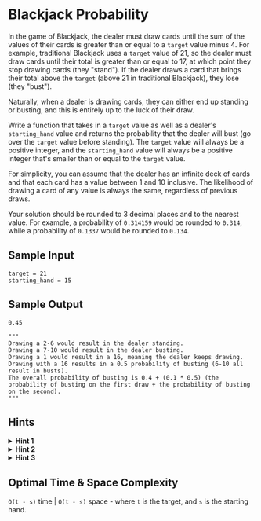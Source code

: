 # Blackjack Probability

In the game of Blackjack, the dealer must draw cards until the sum of the values of their cards is greater than or equal to a `target` value minus 4. For example, traditional Blackjack uses a `target` value of 21, so the dealer must draw cards until their total is greater than or equal to 17, at which point they stop drawing cards (they "stand"). If the dealer draws a card that brings their total above the `target` (above 21 in traditional Blackjack), they lose (they "bust").

Naturally, when a dealer is drawing cards, they can either end up standing or busting, and this is entirely up to the luck of their draw.

Write a function that takes in a `target` value as well as a dealer's `starting_hand` value and returns the probability that the dealer will bust (go over the `target` value before standing). The `target` value will always be a positive integer, and the `starting_hand` value will always be a positive integer that's smaller than or equal to the `target` value.

For simplicity, you can assume that the dealer has an infinite deck of cards and that each card has a value between 1 and 10 inclusive. The likelihood of drawing a card of any value is always the same, regardless of previous draws.

Your solution should be rounded to 3 decimal places and to the nearest value. For example, a probability of `0.314159` would be rounded to `0.314`, while a probability of `0.1337` would be rounded to `0.134`.

## Sample Input

```plaintext
target = 21
starting_hand = 15
```

## Sample Output

```plaintext
0.45

"""
Drawing a 2-6 would result in the dealer standing.
Drawing a 7-10 would result in the dealer busting.
Drawing a 1 would result in a 16, meaning the dealer keeps drawing.
Drawing with a 16 results in a 0.5 probability of busting (6-10 all result in busts).
The overall probability of busting is 0.4 + (0.1 * 0.5) (the probability of busting on the first draw + the probability of busting on the second).
"""
```

## Hints

<details>
<summary><b>Hint 1</b></summary>

Try first thinking about a simple case. Given a `target` value of 21 and a `starting_hand` of 15, how would you calculate the probability of busting? And how would that probability change if the `starting_hand` changes to 14?

</details>

<details>
<summary><b>Hint 2</b></summary>

The probability of busting from any given `starting_hand` is `(0.1 * p(starting_hand + 1)) + ... + (0.1 * p(starting_hand + 10))`.

</details>

<details>
<summary><b>Hint 3</b></summary>

Given the formula for the probability of busting, there will be a lot of repeated calculations, particularly for large `target` values with a low `starting_hand`. Can you use memoization to prevent recalculating these values?

</details>

## Optimal Time & Space Complexity

`O(t - s)` time | `O(t - s)` space - where `t` is the target, and `s` is the starting hand.
